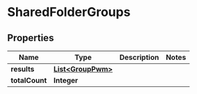 

# SharedFolderGroups


## Properties

| Name | Type | Description | Notes |
|------------ | ------------- | ------------- | -------------|
|**results** | [**List&lt;GroupPwm&gt;**](GroupPwm.md) |  |  |
|**totalCount** | **Integer** |  |  |



